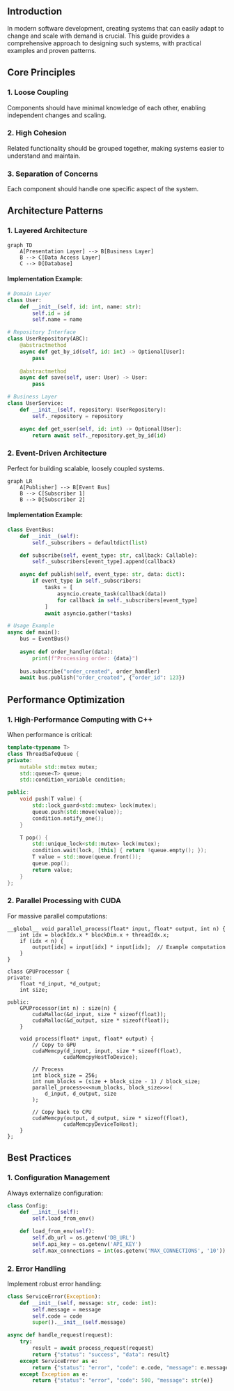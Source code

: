 ## Introduction

In modern software development, creating systems that can easily adapt to change and scale with demand is crucial. This guide provides a comprehensive approach to designing such systems, with practical examples and proven patterns.

## Core Principles

### 1. Loose Coupling
Components should have minimal knowledge of each other, enabling independent changes and scaling.

### 2. High Cohesion
Related functionality should be grouped together, making systems easier to understand and maintain.

### 3. Separation of Concerns
Each component should handle one specific aspect of the system.

## Architecture Patterns

### 1. Layered Architecture

```mermaid
graph TD
    A[Presentation Layer] --> B[Business Layer]
    B --> C[Data Access Layer]
    C --> D[Database]
```

#### Implementation Example:

```python
# Domain Layer
class User:
    def __init__(self, id: int, name: str):
        self.id = id
        self.name = name

# Repository Interface
class UserRepository(ABC):
    @abstractmethod
    async def get_by_id(self, id: int) -> Optional[User]:
        pass
    
    @abstractmethod
    async def save(self, user: User) -> User:
        pass

# Business Layer
class UserService:
    def __init__(self, repository: UserRepository):
        self._repository = repository

    async def get_user(self, id: int) -> Optional[User]:
        return await self._repository.get_by_id(id)
```

### 2. Event-Driven Architecture

Perfect for building scalable, loosely coupled systems.

```mermaid
graph LR
    A[Publisher] --> B[Event Bus]
    B --> C[Subscriber 1]
    B --> D[Subscriber 2]
```

#### Implementation Example:

```python
class EventBus:
    def __init__(self):
        self._subscribers = defaultdict(list)

    def subscribe(self, event_type: str, callback: Callable):
        self._subscribers[event_type].append(callback)

    async def publish(self, event_type: str, data: dict):
        if event_type in self._subscribers:
            tasks = [
                asyncio.create_task(callback(data))
                for callback in self._subscribers[event_type]
            ]
            await asyncio.gather(*tasks)

# Usage Example
async def main():
    bus = EventBus()
    
    async def order_handler(data):
        print(f"Processing order: {data}")
    
    bus.subscribe("order_created", order_handler)
    await bus.publish("order_created", {"order_id": 123})
```

## Performance Optimization

### 1. High-Performance Computing with C++

When performance is critical:

```cpp
template<typename T>
class ThreadSafeQueue {
private:
    mutable std::mutex mutex;
    std::queue<T> queue;
    std::condition_variable condition;

public:
    void push(T value) {
        std::lock_guard<std::mutex> lock(mutex);
        queue.push(std::move(value));
        condition.notify_one();
    }

    T pop() {
        std::unique_lock<std::mutex> lock(mutex);
        condition.wait(lock, [this] { return !queue.empty(); });
        T value = std::move(queue.front());
        queue.pop();
        return value;
    }
};
```

### 2. Parallel Processing with CUDA

For massive parallel computations:

```cuda
__global__ void parallel_process(float* input, float* output, int n) {
    int idx = blockIdx.x * blockDim.x + threadIdx.x;
    if (idx < n) {
        output[idx] = input[idx] * input[idx];  // Example computation
    }
}

class GPUProcessor {
private:
    float *d_input, *d_output;
    int size;

public:
    GPUProcessor(int n) : size(n) {
        cudaMalloc(&d_input, size * sizeof(float));
        cudaMalloc(&d_output, size * sizeof(float));
    }

    void process(float* input, float* output) {
        // Copy to GPU
        cudaMemcpy(d_input, input, size * sizeof(float), 
                  cudaMemcpyHostToDevice);
        
        // Process
        int block_size = 256;
        int num_blocks = (size + block_size - 1) / block_size;
        parallel_process<<<num_blocks, block_size>>>(
            d_input, d_output, size
        );
        
        // Copy back to CPU
        cudaMemcpy(output, d_output, size * sizeof(float), 
                  cudaMemcpyDeviceToHost);
    }
};
```

## Best Practices

### 1. Configuration Management

Always externalize configuration:

```python
class Config:
    def __init__(self):
        self.load_from_env()

    def load_from_env(self):
        self.db_url = os.getenv('DB_URL')
        self.api_key = os.getenv('API_KEY')
        self.max_connections = int(os.getenv('MAX_CONNECTIONS', '10'))
```

### 2. Error Handling

Implement robust error handling:

```python
class ServiceError(Exception):
    def __init__(self, message: str, code: int):
        self.message = message
        self.code = code
        super().__init__(self.message)

async def handle_request(request):
    try:
        result = await process_request(request)
        return {"status": "success", "data": result}
    except ServiceError as e:
        return {"status": "error", "code": e.code, "message": e.message}
    except Exception as e:
        return {"status": "error", "code": 500, "message": str(e)}
```

